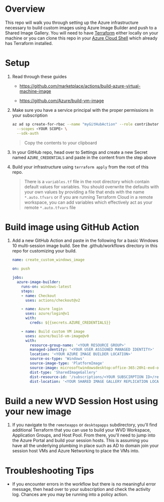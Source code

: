 # Overview

This repo will walk you through setting up the Azure infrastructure necessary to build custom images using Azure Image Builder and push to a Shared Image Gallery. You will need to have [Terraform](https://www.terraform.io/downloads.html) either locally on your machine or you can clone this repo in your [Azure Cloud Shell](https://shell.azure.com) which already has Terraform installed.

# Setup

1. Read through these guides

    - https://github.com/marketplace/actions/build-azure-virtual-machine-image

    - https://github.com/Azure/build-vm-image

1. Make sure you have a service principal with the proper permissions in your subscription

    ```sh
    az ad sp create-for-rbac --name "myGitHubAction" --role contributor \
      --scopes <YOUR SCOPE> \
      --sdk-auth
    ```

    > Copy the contents to your clipboard

1. In your GitHub repo, head over to Settings and create a new Secret named `AZURE_CREDENTIALS` and paste in the content from the step above

1. Build your infrastructure using `terraform apply` from the root of this repo. 

    > There is a `variables.tf` file in the root directory which contain default values for variables. You should overwrite the defaults with your own values by providing a file that ends with the name `*.auto.tfvars` or if you are running Terraform Cloud in a remote workspace, you can add variables which effectively act as your remote `*.auto.tfvars` file

# Build image using GitHub Action

1. Add a new GitHub Action and paste in the following for a basic Windows 10 multi-session image build. See the .github/workflows directory in this repo for customizing your build.

    ```yml
    name: create_custom_windows_image

    on: push

    jobs:
      azure-image-builder:
        runs-on: windows-latest
        steps:
        - name: Checkout
          uses: actions/checkout@v2

        - name: Azure login
          uses: azure/login@v1
          with:
            creds: ${{secrets.AZURE_CREDENTIALS}}

        - name: Build custom VM image
          uses: azure/build-vm-image@v0
          with:
            resource-group-name: '<YOUR RESOURCE GROUP>'
            managed-identity: '<YOUR USER ASSIGNED MANAGED IDENTITY>'
            location: '<YOUR AZURE IMAGE BUILDER LOCATION>'
            source-os-type: 'Windows'
            source-image-type: 'PlatformImage'
            source-image: microsoftwindowsdesktop:office-365:20h1-evd-o365pp:latest
            dist-type: 'SharedImageGallery'
            dist-resource-id: '/subscriptions/<YOUR SUBSCIRPTION ID>/resourceGroups/<YOUR RESOURCE GROUP>/providers/Microsoft.Compute/galleries/<YOUR SHARED IMAGE GALLERY NAME>/images/<YOUR SHARED IMAGE NAME>'
            dist-location: '<YOUR SHARED IMAGE GALLERY REPLICATION LOCATIONS>'
    ```

# Build a new WVD Session Host using your new image

  1. If you navigate to the `remoteapps` or `desktopapps` subdirectory, you'll find additional Terraform that you can use to build your WVD Workspace, Application Groups, and Host Pool. From there, you'll need to jump into the Azure Portal and build your session hosts. This is assuming you have all the underlying plumbing in place such as AD to domain join your session host VMs and Azure Networking to place the VMs into.

# Troubleshooting Tips

- If you encounter errors in the workflow but there is no meaningful error message, then head over to your subscription and check the activity log. Chances are you may be running into a policy action.
